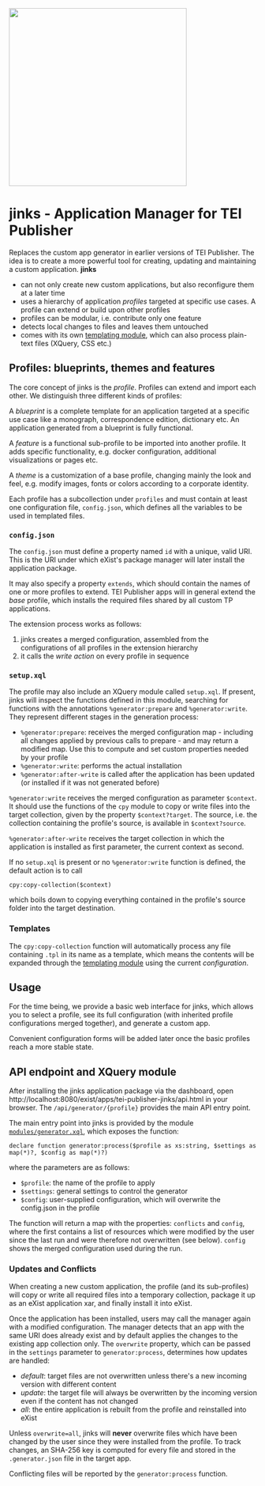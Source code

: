 <img src="resources/images/logo.png" width="360">

# jinks - Application Manager for TEI Publisher

Replaces the custom app generator in earlier versions of TEI Publisher. The idea is to create a more powerful tool for creating, updating and maintaining a custom application. **jinks**

* can not only create new custom applications, but also reconfigure them at a later time
* uses a hierarchy of application *profiles* targeted at specific use cases. A profile can extend or build upon other profiles
* profiles can be modular, i.e. contribute only one feature
* detects local changes to files and leaves them untouched
* comes with its own [templating module](https://github.com/eeditiones/jinks-templates), which can also process plain-text files (XQuery, CSS etc.)

## Profiles: blueprints, themes and features

The core concept of jinks is the *profile*. Profiles can extend and import each other. We distinguish three different kinds of profiles:

A *blueprint* is a complete template for an application targeted at a specific use case like a monograph, correspondence edition, dictionary etc. An application generated from a blueprint is fully functional.

A *feature* is a functional sub-profile to be imported into another profile. It adds specific functionality, e.g. docker configuration, additional visualizations or pages etc.

A *theme* is a customization of a base profile, changing mainly the look and feel, e.g. modify images, fonts or colors according to a corporate identity.

Each profile has a subcollection under `profiles` and must contain at least one configuration file, `config.json`, which defines all the variables to be used in templated files.

### `config.json`

The `config.json` must define a property named `id` with a unique, valid URI. This is the URI under which eXist's package manager will later install the application package.

It may also specify a property `extends`, which should contain the names of one or more profiles to extend. TEI Publisher apps will in general extend the *base* profile, which installs the required files shared by all custom TP applications.

The extension process works as follows:

1. jinks creates a merged configuration, assembled from the configurations of all profiles in the extension hierarchy
2. it calls the *write action* on every profile in sequence

### `setup.xql`

The profile may also include an XQuery module called `setup.xql`. If present, jinks will inspect the functions defined in this module, searching for functions with the annotations `%generator:prepare` and `%generator:write`. They represent different stages in the generation process:

* `%generator:prepare`: receives the merged configuration map - including all changes applied by previous calls to prepare - and may return a modified map. Use this to compute and set custom properties needed by your profile
* `%generator:write`: performs the actual installation
* `%generator:after-write` is called after the application has been updated (or installed if it was not generated before)

`%generator:write` receives the merged configuration as parameter `$context`. It should use the functions of the `cpy` module to copy or write files into the target collection, given by the property `$context?target`. The source, i.e. the collection containing the profile's source, is available in `$context?source`.

`%generator:after-write` receives the target collection in which the application is installed as first parameter, the current context as second.  

If no `setup.xql` is present or no `%generator:write` function is defined, the default action is to call

```xquery
cpy:copy-collection($context)
```

which boils down to copying everything contained in the profile's source folder into the target destination.

### Templates

The `cpy:copy-collection` function will automatically process any file containing `.tpl` in its name as a template, which means the contents will be expanded through the [templating module](https://github.com/eeditiones/jinks-templates) using the current *configuration*.

## Usage

For the time being, we provide a basic web interface for jinks, which allows you to select a profile, see its full configuration (with inherited profile configurations merged together), and generate a custom app.

Convenient configuration forms will be added later once the basic profiles reach a more stable state.

## API endpoint and XQuery module

After installing the jinks application package via the dashboard, open http://localhost:8080/exist/apps/tei-publisher-jinks/api.html in your browser. The `/api/generator/{profile}` provides the main API entry point.

The main entry point into jinks is provided by the module [`modules/generator.xql`](modules/generator.xql), which exposes the function:

```xquery
declare function generator:process($profile as xs:string, $settings as map(*)?, $config as map(*)?)
```

where the parameters are as follows:

* `$profile`: the name of the profile to apply
* `$settings`: general settings to control the generator
* `$config`: user-supplied configuration, which will overwrite the config.json in the profile

The function will return a map with the properties: `conflicts` and `config`, where the first contains a list of resources which were modified by the user since the last run and were therefore not overwritten (see below). `config` shows the merged configuration used during the run.

### Updates and Conflicts

When creating a new custom application, the profile (and its sub-profiles) will copy or write all required files into a temporary collection, package it up as an eXist application xar, and finally install it into eXist.

Once the application has been installed, users may call the manager again with a modified configuration. The manager detects that an app with the same URI does already exist and by default applies the changes to the existing app collection only. The `overwrite` property, which can be passed in the `settings` parameter to `generator:process`, determines how updates are handled:

* *default*: target files are not overwritten unless there's a new incoming version with different content
* *update*: the target file will always be overwritten by the incoming version even if the content has not changed
* *all*: the entire application is rebuilt from the profile and reinstalled into eXist

Unless `overwrite=all`, jinks will **never** overwrite files which have been changed by the user since they were installed from the profile. To track changes, an SHA-256 key is computed for every file and stored in the `.generator.json` file in the target app.

Conflicting files will be reported by the `generator:process` function.